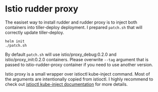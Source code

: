 # Istio rudder proxy

The easiset way to install rudder and rudder proxy is to inject both containers into tiller-deploy
deployment. I prepared `patch.sh` that will correctly update tiller-deploy.

```
helm init
./patch.sh
```

By default `patch.sh` will use istio/proxy_debug:0.2.0 and istio/proxy_init:0.2.0 containers.
Please overwrite `--tag` argument that is passed to istio-rudder-proxy container if you need
to use another version.

Istio proxy is a small wrapper over istioctl kube-inject command. Most of the arguments are
intentionally copied from istioctl. 
I highly recommend to check out [istioctl kube-inject documentation](https://istio.io/docs/reference/commands/istioctl.html#istioctl-kube-inject) for more details.


